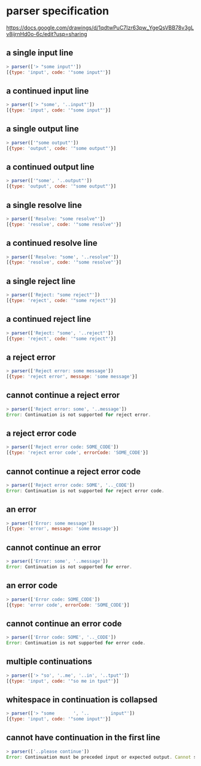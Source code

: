 # parser specification

https://docs.google.com/drawings/d/1qdtwPuC7Izr63pw_YgeQsVBB78v3gLv8ijrnHd0o-6c/edit?usp=sharing

## a single input line
```js
> parser(['> "some input"'])
[{type: 'input', code: '"some input"'}]
```

## a continued input line
```js
> parser(['> "some', '..input"'])
[{type: 'input', code: '"some input"'}]
```

## a single output line
```js
> parser(['"some output"'])
[{type: 'output', code: '"some output"'}]
```

## a continued output line
```js
> parser(['"some', '..output"'])
[{type: 'output', code: '"some output"'}]
```

## a single resolve line
```js
> parser(['Resolve: "some resolve"'])
[{type: 'resolve', code: '"some resolve"'}]
```

## a continued resolve line
```js
> parser(['Resolve: "some', '..resolve"'])
[{type: 'resolve', code: '"some resolve"'}]
```

## a single reject line
```js
> parser(['Reject: "some reject"'])
[{type: 'reject', code: '"some reject"'}]
```

## a continued reject line
```js
> parser(['Reject: "some', '..reject"'])
[{type: 'reject', code: '"some reject"'}]
```

## a reject error
```js
> parser(['Reject error: some message'])
[{type: 'reject error', message: 'some message'}]
```

## cannot continue a reject error
```js
> parser(['Reject error: some', '..message'])
Error: Continuation is not supported for reject error.
```

## a reject error code
```js
> parser(['Reject error code: SOME_CODE'])
[{type: 'reject error code', errorCode: 'SOME_CODE'}]
```

## cannot continue a reject error code
```js
> parser(['Reject error code: SOME', '.._CODE'])
Error: Continuation is not supported for reject error code.
```

## an error
```js
> parser(['Error: some message'])
[{type: 'error', message: 'some message'}]
```

## cannot continue an error
```js
> parser(['Error: some', '..message'])
Error: Continuation is not supported for error.
```

## an error code
```js
> parser(['Error code: SOME_CODE'])
[{type: 'error code', errorCode: 'SOME_CODE'}]
```

## cannot continue an error code
```js
> parser(['Error code: SOME', '.._CODE'])
Error: Continuation is not supported for error code.
```

## multiple continuations
```js
> parser(['> "so', '..me', '..in', '..tput"'])
[{type: 'input', code: '"so me in tput"'}]
```

## whitespace in continuation is collapsed
```js
> parser(['> "some       ', '..        input"'])
[{type: 'input', code: '"some input"'}]
```

## cannot have continuation in the first line
```js
> parser(['..please continue'])
Error: Continuation must be preceded input or expected output. Cannot start with a continuation.
```
